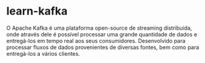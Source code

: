 # learn-kafka
O Apache Kafka é uma plataforma open-source de streaming distribuída, onde através dele é possível processar uma grande quantidade de dados e entregá-los em tempo real aos seus consumidores. Desenvolvido para processar fluxos de dados provenientes de diversas fontes, bem como para entregá-los a vários clientes.
